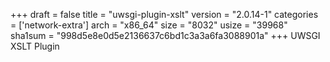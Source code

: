 +++
draft = false
title = "uwsgi-plugin-xslt"
version = "2.0.14-1"
categories = ['network-extra']
arch = "x86_64"
size = "8032"
usize = "39968"
sha1sum = "998d5e8e0d5e2136637c6bd1c3a3a6fa3088901a"
+++
UWSGI XSLT Plugin